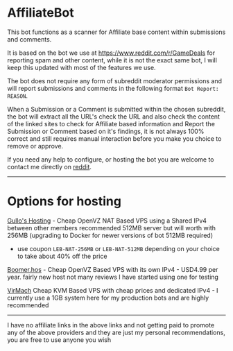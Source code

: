 # AffiliateBot

This bot functions as a scanner for Affiliate base content within submissions and comments.

It is based on the bot we use at https://www.reddit.com/r/GameDeals for reporting spam and other content, while it is not the exact same bot, I will keep this updated with most of the features we use.

The bot does not require any form of subreddit moderator permissions and will report submissions and comments in the following format `Bot Report: REASON`.

When a Submission or a Comment is submitted within the chosen subreddit, the bot will extract all the URL's check the URL and also check the content of the linked sites to check for Affiliate based information and Report the Submission or Comment based on it's findings, it is not always 100% correct and still requires manual interaction before you make you choice to remove or approve.

If you need any help to configure, or hosting the bot you are welcome to contact me directly on [reddit](https://www.reddit.com/user/dgc1980/).

---

# Options for hosting

[Gullo's Hosting](https://hosting.gullo.me/pricing) - Cheap OpenVZ NAT Based VPS using a Shared IPv4 between other members recommended 512MB server but will worth with 256MB (upgrading to Docker for newer versions of bot 512MB required)

* use coupon `LEB-NAT-256MB` or `LEB-NAT-512MB` depending on your choice to take about 40% off the price

[Boomer.hos](https://my.boomer.host/order.php?step=1&productGroup=4&product=7) - Cheap OpenVZ Based VPS with its own IPv4 - USD4.99 per year. fairly new host not many reviews I have started using one for testing

[VirMach](https://virmach.com/special-offers/) Cheap KVM Based VPS with cheap prices and dedicated IPv4 - I currently use a 1GB system here for my production bots and are highly recommended



--- 
I have no affiliate links in the above links and not getting paid to promote any of the above providers and they are just my personal recommendations, you are free to use anyone you wish
